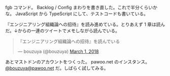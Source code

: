 fgb コマンド。 Backlog / Config まわりを書き直した。これで半分くらいかな。 JavaScript から TypeScript にして、テストコードも書いている。

『エンジニアリング組織論への招待』を読み進めている。とりあえず 1 章は読んだ。↓からの一連のツイートでメモしながら読んでいる。

<blockquote class="twitter-tweet" data-partner="tweetdeck"><p lang="ja" dir="ltr">『エンジニアリング組織論への招待』を読んでいる</p>&mdash; bouzuya (@bouzuya) <a href="https://twitter.com/bouzuya/status/969360306001518592?ref_src=twsrc%5Etfw">March 1, 2018</a></blockquote>
<script async src="https://platform.twitter.com/widgets.js" charset="utf-8"></script>

あとマストドンのアカウントをつくった。 pawoo.net のインスタンス。 [@bouzuya@pawoo.net](https://pawoo.net/@bouzuya) だ。しばらく試してみる。
